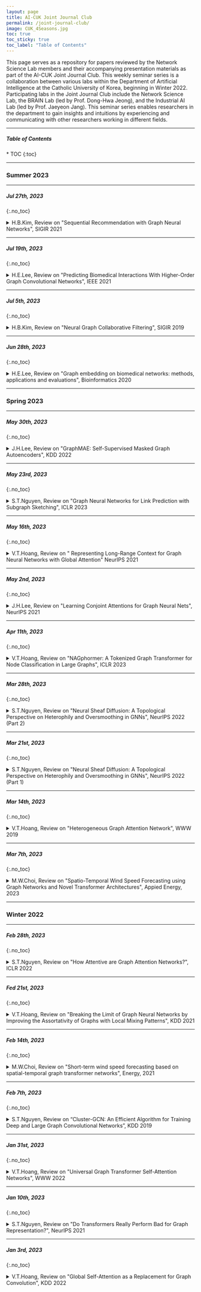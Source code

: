 ```yaml
---
layout: page
title: AI-CUK Joint Journal Club
permalink: /joint-journal-club/
image: CUK_4Seasons.jpg
toc: true
toc_sticky: true
toc_label: "Table of Contents"
---
```


This page serves as a repository for papers reviewed by the Network Science Lab members and their accompanying presentation materials as part of the AI-CUK Joint Journal Club. This weekly seminar series is a collaboration between various labs within the Department of Artificial Intelligence at the Catholic University of Korea, beginning in Winter 2022. Participating labs in the Joint Journal Club include the Network Science Lab, the BRAIN Lab (led by Prof. Dong-Hwa Jeong), and the Industrial AI Lab (led by Prof. Jaeyeon Jang). This seminar series enables researchers in the department to gain insights and intuitions by experiencing and communicating with other researchers working in different fields. 

***

<h5>Table of Contents</h5>
* TOC
{:toc}

***
### Summer 2023

***
##### Jul 27th, 2023
{:.no_toc}

<details markdown="1">
  <summary> H.B.Kim, Review on "Sequential Recommendation with Graph Neural Networks", SIGIR 2021</summary>
  <p align="center"><iframe src="https://www.slideshare.net/slideshow/embed_code/key/ozb8iMRLJY4MD0?hostedIn=slideshare&page=upload" width="90%" height="485" frameborder="0" marginwidth="0" marginheight="0" scrolling="no" style="border:1px solid #CCC; border-width:1px; margin-bottom:5px; max-width: 100%;" allowfullscreen></iframe></p>
</details>

***
##### Jul 19th, 2023
{:.no_toc}

<details markdown="1">
  <summary> H.E.Lee, Review on "Predicting Biomedical Interactions With Higher-Order Graph Convolutional Networks", IEEE 2021</summary>
  <p align="center"><iframe src="https://www.slideshare.net/slideshow/embed_code/key/9UNjwoetFWr6XL?hostedIn=slideshare&page=upload" width="90%" height="485" frameborder="0" marginwidth="0" marginheight="0" scrolling="no" style="border:1px solid #CCC; border-width:1px; margin-bottom:5px; max-width: 100%;" allowfullscreen></iframe></p>
</details>
    
***
##### Jul 5th, 2023
{:.no_toc}

<details markdown="1">
  <summary> H.B.Kim, Review on "Neural Graph Collaborative Filtering", SIGIR 2019</summary>
  <p align="center"><iframe src="https://www.slideshare.net/slideshow/embed_code/key/6Ik5i6zNjFqMp9?hostedIn=slideshare&page=upload" width="90%" height="485" frameborder="0" marginwidth="0" marginheight="0" scrolling="no" style="border:1px solid #CCC; border-width:1px; margin-bottom:5px; max-width: 100%;" allowfullscreen></iframe></p>
</details>

***
##### Jun 28th, 2023
{:.no_toc}

<details markdown="1">
  <summary> H.E.Lee, Review on "Graph embedding on biomedical networks: methods, applications and evaluations", Bioinformatics 2020</summary>
  <p align="center"><iframe src="https://www.slideshare.net/slideshow/embed_code/key/NTh9QOVNN33g3p?hostedIn=slideshare&page=upload" width="90%" height="485" frameborder="0" marginwidth="0" marginheight="0" scrolling="no" style="border:1px solid #CCC; border-width:1px; margin-bottom:5px; max-width: 100%;" allowfullscreen></iframe></p>
</details>

***
### Spring 2023

***
##### May 30th, 2023
{:.no_toc}

<details markdown="1">
  <summary> J.H.Lee, Review on "GraphMAE: Self-Supervised Masked Graph Autoencoders", KDD 2022</summary>
  <p align="center"><iframe src="https://www.slideshare.net/slideshow/embed_code/key/24ZNwoj4L44BhX?hostedIn=slideshare&page=upload" width="90%" height="485" frameborder="0" marginwidth="0" marginheight="0" scrolling="no" style="border:1px solid #CCC; border-width:1px; margin-bottom:5px; max-width: 100%;" allowfullscreen></iframe></p>
</details>

***
##### May 23rd, 2023
{:.no_toc}

<details markdown="1">
  <summary> S.T.Nguyen, Review on "Graph Neural Networks for Link Prediction with Subgraph Sketching", ICLR 2023</summary>
  <p align="center"><iframe src="https://www.slideshare.net/slideshow/embed_code/key/4jxmnHJMhn0Igo?hostedIn=slideshare&page=upload" width="90%" height="485" frameborder="0" marginwidth="0" marginheight="0" scrolling="no" style="border:1px solid #CCC; border-width:1px; margin-bottom:5px; max-width: 100%;" allowfullscreen></iframe></p>
</details>

***
##### May 16th, 2023
{:.no_toc}

<details markdown="1">
  <summary> V.T.Hoang, Review on " Representing Long-Range Context for Graph Neural Networks with Global Attention" NeurIPS 2021</summary>
  <p align="center"><iframe src="https://www.slideshare.net/slideshow/embed_code/key/23aJfut3SJYiOU?hostedIn=slideshare&page=upload" width="90%" height="485" frameborder="0" marginwidth="0" marginheight="0" scrolling="no" style="border:1px solid #CCC; border-width:1px; margin-bottom:5px; max-width: 100%;" allowfullscreen></iframe></p>
</details>

***
##### May 2nd, 2023
{:.no_toc}

<details markdown="1">
  <summary> J.H.Lee, Review on "Learning Conjoint Attentions for Graph Neural Nets", NeurIPS 2021</summary>
  <p align="center"><iframe src="https://www.slideshare.net/slideshow/embed_code/key/fBiuGE83PaJHAA?hostedIn=slideshare&page=upload" width="90%" height="485" frameborder="0" marginwidth="0" marginheight="0" scrolling="no" style="border:1px solid #CCC; border-width:1px; margin-bottom:5px; max-width: 100%;" allowfullscreen></iframe></p>
</details>

***
##### Apr 11th, 2023
{:.no_toc}

<details markdown="1">
  <summary> V.T.Hoang, Review on "NAGphormer: A Tokenized Graph Transformer for Node Classification in Large Graphs", ICLR 2023</summary>
  <p align="center"><iframe src="https://www.slideshare.net/slideshow/embed_code/key/2KixExTQx9nGB?hostedIn=slideshare&page=upload" width="90%" height="485" frameborder="0" marginwidth="0" marginheight="0" scrolling="no" style="border:1px solid #CCC; border-width:1px; margin-bottom:5px; max-width: 100%;" allowfullscreen></iframe></p>
</details>

***
##### Mar 28th, 2023
{:.no_toc}

<details markdown="1">
  <summary> S.T.Nguyen, Review on "Neural Sheaf Diffusion: A Topological Perspective on Heterophily and Oversmoothing in GNNs", NeurIPS 2022 (Part 2)</summary>
  <p align="center"><iframe src="https://www.slideshare.net/slideshow/embed_code/key/9dWIwzvOCGEWJ4?hostedIn=slideshare&page=upload" width="90%" height="485" frameborder="0" marginwidth="0" marginheight="0" scrolling="no" style="border:1px solid #CCC; border-width:1px; margin-bottom:5px; max-width: 100%;" allowfullscreen></iframe></p>
</details>

***
##### Mar 21st, 2023
{:.no_toc}

<details markdown="1">
  <summary> S.T.Nguyen, Review on "Neural Sheaf Diffusion: A Topological Perspective on Heterophily and Oversmoothing in GNNs", NeurIPS 2022 (Part 1)</summary>
  <p align="center"><iframe src="https://www.slideshare.net/slideshow/embed_code/key/oCeB4OE2MDsM3F?hostedIn=slideshare&page=upload" width="90%" height="485" frameborder="0" marginwidth="0" marginheight="0" scrolling="no" style="border:1px solid #CCC; border-width:1px; margin-bottom:5px; max-width: 100%;" allowfullscreen></iframe></p>
</details>

***
##### Mar 14th, 2023
{:.no_toc}

<details markdown="1">
  <summary> V.T.Hoang, Review on "Heterogeneous Graph Attention Network", WWW 2019</summary>
  <p align="center"><iframe src="https://www.slideshare.net/slideshow/embed_code/key/alAygijkgP9a2Z?hostedIn=slideshare&page=upload" width="90%" height="485" frameborder="0" marginwidth="0" marginheight="0" scrolling="no" style="border:1px solid #CCC; border-width:1px; margin-bottom:5px; max-width: 100%;" allowfullscreen></iframe></p>
</details>

***
##### Mar 7th, 2023
{:.no_toc}

<details markdown="1">
  <summary> M.W.Choi, Review on "Spatio-Temporal Wind Speed Forecasting using Graph Networks and Novel Transformer Architectures", Appied Energy, 2023</summary>
  <p align="center"><iframe src="https://www.slideshare.net/slideshow/embed_code/key/BvhvTOD8AiolEv?hostedIn=slideshare&page=upload" width="90%" height="485" frameborder="0" marginwidth="0" marginheight="0" scrolling="no" style="border:1px solid #CCC; border-width:1px; margin-bottom:5px; max-width: 100%;" allowfullscreen></iframe></p>
</details>

***
### Winter 2022

***
##### Feb 28th, 2023
{:.no_toc}

<details markdown="1">
  <summary> S.T.Nguyen, Review on "How Attentive are Graph Attention Networks?", ICLR 2022</summary>
  <p align="center"><iframe src="https://www.slideshare.net/slideshow/embed_code/key/seRDp6uhrdaAz5?hostedIn=slideshare&page=upload" width="90%" height="485" frameborder="0" marginwidth="0" marginheight="0" scrolling="no" style="border:1px solid #CCC; border-width:1px; margin-bottom:5px; max-width: 100%;" allowfullscreen></iframe></p>
</details>

***
##### Fed 21st, 2023
{:.no_toc}

<details markdown="1">
  <summary> V.T.Hoang, Review on "Breaking the Limit of Graph Neural Networks by Improving the Assortativity of Graphs with Local Mixing Patterns", KDD 2021</summary>
  <p align="center"><iframe src="https://www.slideshare.net/slideshow/embed_code/key/2QAWDXqvPidobp?hostedIn=slideshare&page=upload" width="90%" height="485" frameborder="0" marginwidth="0" marginheight="0" scrolling="no" style="border:1px solid #CCC; border-width:1px; margin-bottom:5px; max-width: 100%;" allowfullscreen></iframe></p>
</details>

***
##### Feb 14th, 2023
{:.no_toc}

<details markdown="1">
  <summary> M.W.Choi, Review on "Short-term wind speed forecasting based on spatial-temporal graph transformer networks", Energy, 2021</summary>
  <p align="center"><iframe src="https://www.slideshare.net/slideshow/embed_code/key/NzPemnb8jbiHDt?hostedIn=slideshare&page=upload" width="90%" height="485" frameborder="0" marginwidth="0" marginheight="0" scrolling="no" style="border:1px solid #CCC; border-width:1px; margin-bottom:5px; max-width: 100%;" allowfullscreen></iframe></p>
</details>

***
##### Feb 7th, 2023
{:.no_toc}

<details markdown="1">
  <summary> S.T.Nguyen, Review on “Cluster-GCN: An Efficient Algorithm for Training Deep and Large Graph Convolutional Networks”, KDD 2019</summary>
  <p align="center"><iframe src="https://www.slideshare.net/slideshow/embed_code/key/1xqftq9ry2jiwG?hostedIn=slideshare&page=upload" width="90%" height="485" frameborder="0" marginwidth="0" marginheight="0" scrolling="no" style="border:1px solid #CCC; border-width:1px; margin-bottom:5px; max-width: 100%;" allowfullscreen></iframe></p>
</details>

***
##### Jan 31st, 2023
{:.no_toc}

<details markdown="1">
  <summary> V.T.Hoang, Review on "Universal Graph Transformer Self-Attention Networks", WWW 2022</summary>
  <p align="center"><iframe src="https://www.slideshare.net/slideshow/embed_code/key/FYG93IsI2mJhQV?hostedIn=slideshare&page=upload" width="90%" height="485" frameborder="0" marginwidth="0" marginheight="0" scrolling="no" style="border:1px solid #CCC; border-width:1px; margin-bottom:5px; max-width: 100%;" allowfullscreen></iframe></p>
</details>

***
##### Jan 10th, 2023
{:.no_toc}

<details markdown="1">
  <summary> S.T.Nguyen, Review on "Do Transformers Really Perform Bad for Graph Representation?", NeurIPS 2021</summary>
  <p align="center"><iframe src="https://www.slideshare.net/slideshow/embed_code/key/l4shGXsWXsR3RM?hostedIn=slideshare&page=upload" width="90%" height="485" frameborder="0" marginwidth="0" marginheight="0" scrolling="no" style="border:1px solid #CCC; border-width:1px; margin-bottom:5px; max-width: 100%;" allowfullscreen></iframe></p>
</details>

***
##### Jan 3rd, 2023
{:.no_toc}

<details markdown="1">
  <summary> V.T.Hoang, Review on "Global Self-Attention as a Replacement for Graph Convolution", KDD 2022</summary>
  <p align="center"><iframe src="//www.slideshare.net/slideshow/embed_code/key/wGuUO1CzX1z6fV" width="90%" height="485" frameborder="0" marginwidth="0" marginheight="0" scrolling="no" style="border:1px solid #CCC; border-width:1px; margin-bottom:5px; max-width: 100%;" allowfullscreen></iframe></p>
</details>





